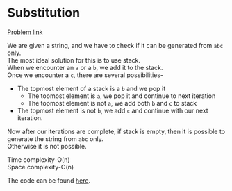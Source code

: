 # Substitution

[Problem link](https://github.com/dscnsec/DSC-NSEC-Algorithms/blob/master/4.%20Stack/substitution/substitution.md)

We are given a string, and we have to check if it can be generated from `abc` only.<br>
The most ideal solution for this is to use stack.<br>
When we encounter an `a` or a `b`, we add it to the stack.<br>
Once we encounter a `c`, there are several possibilities-
* The topmost element of a stack is a `b` and we pop it
    * The topmost element is `a`, we pop it and continue to next iteration
    * The topmost element is not `a`, we add both `b` and `c` to stack
* The topmost element is not `b`, we add `c` and continue with our next iteration.

Now after our iterations are complete, if stack is empty, then it is possible to generate the string from `abc` only.<br>
Otherwise it is not possible.

Time complexity-O(n)<br>
Space complexity-O(n)

The code can be found [here](https://github.com/dscnsec/DSC-NSEC-Algorithms/blob/master/4.%20Stack/substitution/substitution_merlin.cpp).
